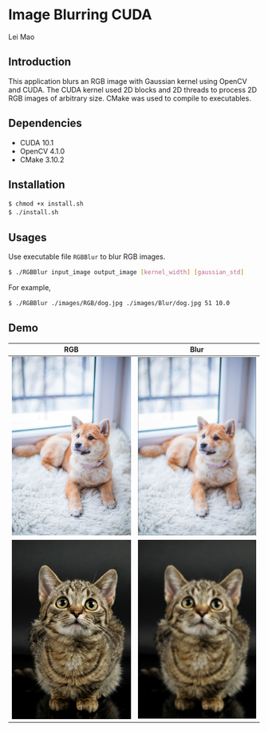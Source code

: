 # Image Blurring CUDA

Lei Mao

## Introduction

This application blurs an RGB image with Gaussian kernel using OpenCV and CUDA. The CUDA kernel used 2D blocks and 2D threads to process 2D RGB images of arbitrary size. CMake was used to compile to executables.

## Dependencies

* CUDA 10.1
* OpenCV 4.1.0
* CMake 3.10.2

## Installation

```bash
$ chmod +x install.sh
$ ./install.sh
```

## Usages

Use executable file ``RGBBlur`` to blur RGB images.

```bash
$ ./RGBBlur input_image output_image [kernel_width] [gaussian_std]
```

For example,

```bash
$ ./RGBBlur ./images/RGB/dog.jpg ./images/Blur/dog.jpg 51 10.0
```

## Demo


RGB | Blur | 
:-------------------------:|:-------------------------:
![](images/RGB/dog.jpg) | ![](images/Blur/dog.jpg) | 
![](images/RGB/cat.jpg) | ![](images/Blur/cat.jpg) | 